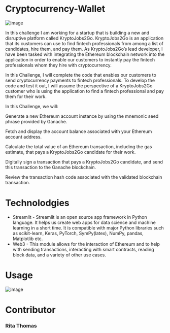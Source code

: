 # Cryptocurrency-Wallet

![image](https://user-images.githubusercontent.com/108632632/210460451-d33c6e3c-a567-4939-8697-12c089a16dbc.png)

In this challenge I am working for a startup that is building a new and disruptive platform called KryptoJobs2Go. KryptoJobs2Go is an application that its customers can use to find fintech professionals from among a list of candidates, hire them, and pay them. As KryptoJobs2Go’s lead developer, I have been tasked with integrating the Ethereum blockchain network into the application in order to enable our customers to instantly pay the fintech professionals whom they hire with cryptocurrency.

In this Challenge, I will complete the code that enables our customers to send cryptocurrency payments to fintech professionals. To develop the code and test it out, I will assume the perspective of a KryptoJobs2Go customer who is using the application to find a fintech professional and pay them for their work.

In this Challenge, we will:

Generate a new Ethereum account instance by using the mnemonic seed phrase provided by Ganache.

Fetch and display the account balance associated with your Ethereum account address.

Calculate the total value of an Ethereum transaction, including the gas estimate, that pays a KryptoJobs2Go candidate for their work.

Digitally sign a transaction that pays a KryptoJobs2Go candidate, and send this transaction to the Ganache blockchain.

Review the transaction hash code associated with the validated blockchain transaction.

# Technolodgies 

- Streamlit - Streamlit is an open source app framework in Python language. It helps us create web apps for data science and machine learning in a short time. It is compatible with major Python libraries such as scikit-learn, Keras, PyTorch, SymPy(latex), NumPy, pandas, Matplotlib etc.
- Web3 - This module allows for the interaction of Ethereum and to help with sending transactions, interacting with smart contracts, reading block data, and a variety of other use cases.

# Usage

![image](https://user-images.githubusercontent.com/108632632/210472685-09f02742-ccf8-4f31-a015-7ab1dfdb43fb.png) 

# Contributor

### Rita Thomas
